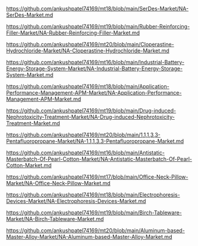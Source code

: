<p><a href="https://github.com/ankushpatel74169/mt18/blob/main/SerDes-Market/NA-SerDes-Market.md">https://github.com/ankushpatel74169/mt18/blob/main/SerDes-Market/NA-SerDes-Market.md</a></p><p><a href="https://github.com/ankushpatel74169/mt19/blob/main/Rubber-Reinforcing-Filler-Market/NA-Rubber-Reinforcing-Filler-Market.md">https://github.com/ankushpatel74169/mt19/blob/main/Rubber-Reinforcing-Filler-Market/NA-Rubber-Reinforcing-Filler-Market.md</a></p><p><a href="https://github.com/ankushpatel74169/mt20/blob/main/Cloperastine-Hydrochloride-Market/NA-Cloperastine-Hydrochloride-Market.md">https://github.com/ankushpatel74169/mt20/blob/main/Cloperastine-Hydrochloride-Market/NA-Cloperastine-Hydrochloride-Market.md</a></p><p><a href="https://github.com/ankushpatel74169/mt16/blob/main/Industrial-Battery-Energy-Storage-System-Market/NA-Industrial-Battery-Energy-Storage-System-Market.md">https://github.com/ankushpatel74169/mt16/blob/main/Industrial-Battery-Energy-Storage-System-Market/NA-Industrial-Battery-Energy-Storage-System-Market.md</a></p><p><a href="https://github.com/ankushpatel74169/mt18/blob/main/Application-Performance-Management-APM-Market/NA-Application-Performance-Management-APM-Market.md">https://github.com/ankushpatel74169/mt18/blob/main/Application-Performance-Management-APM-Market/NA-Application-Performance-Management-APM-Market.md</a></p><p><a href="https://github.com/ankushpatel74169/mt19/blob/main/Drug-induced-Nephrotoxicity-Treatment-Market/NA-Drug-induced-Nephrotoxicity-Treatment-Market.md">https://github.com/ankushpatel74169/mt19/blob/main/Drug-induced-Nephrotoxicity-Treatment-Market/NA-Drug-induced-Nephrotoxicity-Treatment-Market.md</a></p><p><a href="https://github.com/ankushpatel74169/mt20/blob/main/1,1,1,3,3-Pentafluoropropane-Market/NA-1,1,1,3,3-Pentafluoropropane-Market.md">https://github.com/ankushpatel74169/mt20/blob/main/1,1,1,3,3-Pentafluoropropane-Market/NA-1,1,1,3,3-Pentafluoropropane-Market.md</a></p><p><a href="https://github.com/ankushpatel74169/mt16/blob/main/Antistatic-Masterbatch-Of-Pearl-Cotton-Market/NA-Antistatic-Masterbatch-Of-Pearl-Cotton-Market.md">https://github.com/ankushpatel74169/mt16/blob/main/Antistatic-Masterbatch-Of-Pearl-Cotton-Market/NA-Antistatic-Masterbatch-Of-Pearl-Cotton-Market.md</a></p><p><a href="https://github.com/ankushpatel74169/mt17/blob/main/Office-Neck-Pillow-Market/NA-Office-Neck-Pillow-Market.md">https://github.com/ankushpatel74169/mt17/blob/main/Office-Neck-Pillow-Market/NA-Office-Neck-Pillow-Market.md</a></p><p><a href="https://github.com/ankushpatel74169/mt18/blob/main/Electrophoresis-Devices-Market/NA-Electrophoresis-Devices-Market.md">https://github.com/ankushpatel74169/mt18/blob/main/Electrophoresis-Devices-Market/NA-Electrophoresis-Devices-Market.md</a></p><p><a href="https://github.com/ankushpatel74169/mt19/blob/main/Birch-Tableware-Market/NA-Birch-Tableware-Market.md">https://github.com/ankushpatel74169/mt19/blob/main/Birch-Tableware-Market/NA-Birch-Tableware-Market.md</a></p><p><a href="https://github.com/ankushpatel74169/mt20/blob/main/Aluminum-based-Master-Alloy-Market/NA-Aluminum-based-Master-Alloy-Market.md">https://github.com/ankushpatel74169/mt20/blob/main/Aluminum-based-Master-Alloy-Market/NA-Aluminum-based-Master-Alloy-Market.md</a></p>

